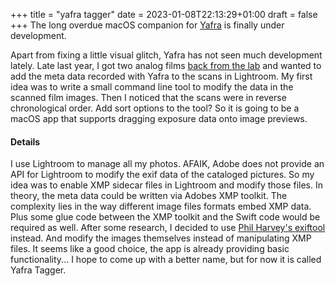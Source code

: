 +++
title = "yafra tagger"
date =  2023-01-08T22:13:29+01:00
draft = false
+++
The long overdue macOS companion for [Yafra](/yafra) is finally under development.
<!--more-->
Apart from fixing a little visual glitch, Yafra has not seen much development lately. Late last year, I got two analog films [back from the lab](https://christianscheer.com/blog/2022/khrome/) and wanted to add the meta data recorded with Yafra to the scans in Lightroom. My first idea was to write a small command line tool to modify the data in the scanned film images. Then I noticed that the scans were in reverse chronological order. Add sort options to the tool? So it is going to be a macOS app that supports dragging exposure data onto image previews.
#### Details
I use Lightroom to manage all my photos. AFAIK, Adobe does not provide an API for Lightroom to modify the exif data of the cataloged pictures. So my idea was to enable XMP sidecar files in Lightroom and modify those files. In theory, the meta data could be written via Adobes XMP toolkit. The complexity lies in the way different image files formats embed XMP data. Plus some glue code between the XMP toolkit and the Swift code would be required as well. After some research, I decided to use [Phil Harvey's exiftool](https://exiftool.org) instead. And modify the images themselves instead of manipulating XMP files. It seems like a good choice, the app is already providing basic functionality... I hope to come up with a better name, but for now it is called Yafra Tagger.
